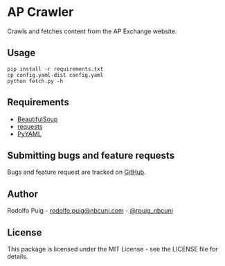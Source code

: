 # AP Crawler

Crawls and fetches content from the AP Exchange website.

## Usage

    pip install -r requirements.txt
    cp config.yaml-dist config.yaml
    python fetch.py -h

## Requirements

- [BeautifulSoup](http://pypi.python.org/pypi/BeautifulSoup)
- [requests](http://pypi.python.org/pypi/requests)
- [PyYAML](http://pypi.python.org/pypi/PyYAML)

## Submitting bugs and feature requests

Bugs and feature request are tracked on [GitHub](https://github.com/telemundo/ap-crawler/issues).

## Author

Rodolfo Puig - <rodolfo.puig@nbcuni.com> - [@rpuig_nbcuni](https://twitter.com/rpuig_nbcuni)

## License

This package is licensed under the MIT License - see the LICENSE file for details.
